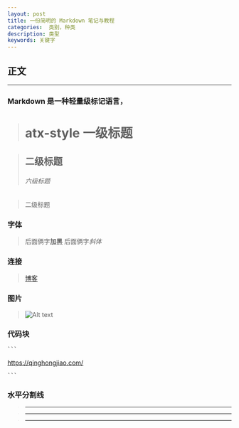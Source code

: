 ```yaml
---
layout: post
title: 一份简明的 Markdown 笔记与教程
categories:  类别，种类
description: 类型
keywords: 关键字
---
```


## 正文
---

### Markdown 是一种轻量级标记语言，  
> # atx-style 一级标题

> ## 二级标题
> ###### 六级标题

> 二级标题

### 字体
> 后面俩字**加黑**
> 后面俩字*斜体*

### 连接
> [博客](https://qinghongjiao.com/ "我的个人博客")  

### 图片
> ![Alt text](https://qinghongjiao.com/favicon.ico "favicon")

### 代码块

    ```
https://qinghongjiao.com/

    ```

### 水平分割线

> ***

> -----

> - - -
